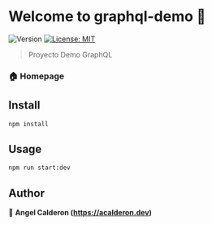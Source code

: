 # Welcome to graphql-demo 👋
![Version](https://img.shields.io/badge/version-1.0.0-blue.svg?cacheSeconds=2592000)
[![License: MIT](https://img.shields.io/badge/License-MIT-yellow.svg)](#)

> Proyecto Demo GraphQL

### 🏠 Homepage
## Install

```sh
npm install
```

## Usage

```sh
npm run start:dev
```

## Author

👤 **Angel Calderon (https://acalderon.dev)**